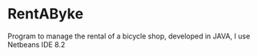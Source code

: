 # RentAByke
Program to manage the rental of a bicycle shop, developed in JAVA, I use Netbeans IDE 8.2
